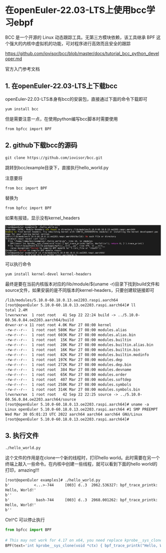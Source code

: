 # 在openEuler-22.03-LTS上使用bcc学习ebpf

BCC 是一个开源的 Linux 动态跟踪工具。无第三方模块依赖，该工具继承 BPF 这个强大的内核中虚拟机的功能，可对程序进行高效而且安全的跟踪

https://github.com/iovisor/bcc/blob/master/docs/tutorial_bcc_python_developer.md

官方入门参考文档

## 1. 在openEuler-22.03-LTS上下载bcc

openEuler-22.03-LTS本身有bcc的安装包，直接通过下面的命令下载即可

```
yum install bcc
```

但是需要注意一点，在使用python编写bcc脚本时需要使用

```
from bpfcc import BPF
```

## 2. github下载bcc的源码

```
git clone https://github.com/iovisor/bcc.git
```

跳转到bcc/example目录下，直接执行hello_world.py

注意要将

```
from bcc import BPF
```

替换为

```
from bpfcc import BPF
```

如果有报错，显示没有kernel_headers

![无kernel_headers报错](.\bcc_image\无kernel_headers报错.JPG)

可以执行命令

```
yum install kernel-devel kernel-headers
```

最终是要在当前内核版本对应的/lib/module/$(uname -r)目录下找到build文件和source文件，如果安装的是不同版本的kernel-headers，只要创建软链接即可

```shell
/lib/modules/5.10.0-60.18.0.13.oe2203.raspi.aarch64
[root@openEuler 5.10.0-60.18.0.13.oe2203.raspi.aarch64]# ll
total 2.4M
lrwxrwxrwx  1 root root   41 Sep 22 22:24 build -> ../5.10.0-60.56.0.84.oe2203.aarch64/build
drwxr-xr-x 11 root root 4.0K Mar 27 08:00 kernel
-rw-r--r--  1 root root 580K Mar 27 08:00 modules.alias
-rw-r--r--  1 root root 603K Mar 27 08:00 modules.alias.bin
-rw-r--r--  1 root root  15K Mar 27 08:00 modules.builtin
-rw-r--r--  1 root root  28K Mar 27 08:00 modules.builtin.alias.bin
-rw-r--r--  1 root root  16K Mar 27 08:00 modules.builtin.bin
-rw-r--r--  1 root root  82K Mar 27 08:00 modules.builtin.modinfo
-rw-r--r--  1 root root 197K Mar 27 08:00 modules.dep
-rw-r--r--  1 root root 272K Mar 27 08:00 modules.dep.bin
-rw-r--r--  1 root root  384 Mar 27 08:00 modules.devname
-rw-r--r--  1 root root  65K Mar 27 08:00 modules.order
-rw-r--r--  1 root root  407 Mar 27 08:00 modules.softdep
-rw-r--r--  1 root root 258K Mar 27 08:00 modules.symbols
-rw-r--r--  1 root root 314K Mar 27 08:00 modules.symbols.bin
lrwxrwxrwx  1 root root   42 Sep 22 22:25 source -> ../5.10.0-60.56.0.84.oe2203.aarch64/source
[root@openEuler 5.10.0-60.18.0.13.oe2203.raspi.aarch64]# uname -a
Linux openEuler 5.10.0-60.18.0.13.oe2203.raspi.aarch64 #1 SMP PREEMPT Wed Mar 30 05:01:23 UTC 2022 aarch64 aarch64 aarch64 GNU/Linux
[root@openEuler 5.10.0-60.18.0.13.oe2203.raspi.aarch64]#
```

## 3. 执行文件

```shell
./hello_world.py
```

这个文件的作用是在clone一个新的线程时，打印hello world。此时需要在另一个终端上敲入一些命令。在内核中创建一些线程，就可以看到下面的hello world的打印，amazing!!!

```shell
[root@openEuler examples]# ./hello_world.py
b'           <...>-744     [003] d..3  2062.536327: bpf_trace_printk: Hello, World!'
b''
b'            bash-744     [003] d..3  2068.001262: bpf_trace_printk: Hello, World!'
b''
```

Ctrl^C 可以停止执行

```python
from bpfcc import BPF

# This may not work for 4.17 on x64, you need replace kprobe__sys_clone with kprobe____x64_sys_clone
BPF(text='int kprobe__sys_clone(void *ctx) { bpf_trace_printk("Hello, World!\\n"); return 0; }').trace_print()
```

